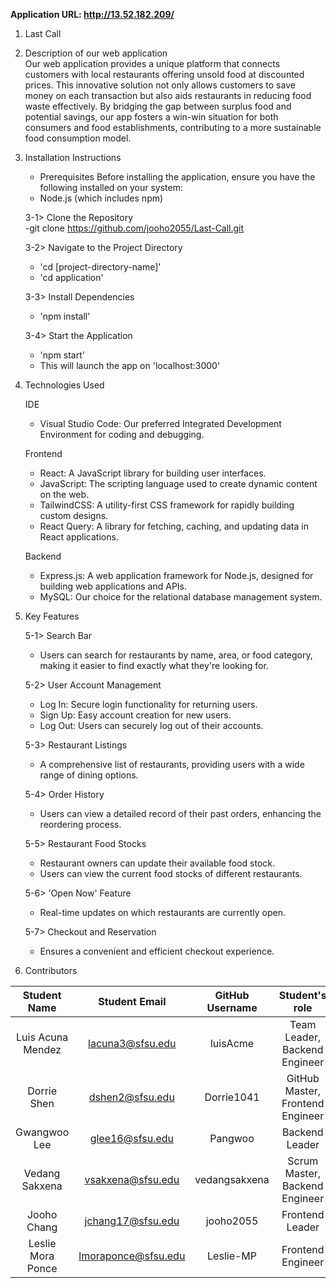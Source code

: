 **Application URL: <http://13.52.182.209/>**

1. Last Call

2. Description of our web application <br>
   Our web application provides a unique platform that connects customers with local restaurants offering unsold food at discounted prices. This innovative solution not only allows customers to save money on each transaction but also aids restaurants in reducing food waste effectively. By bridging the gap between surplus food and potential savings, our app fosters a win-win situation for both consumers and food establishments, contributing to a more sustainable food consumption model.

3. Installation Instructions

    - Prerequisites
      Before installing the application, ensure you have the following installed on your system:

    * Node.js (which includes npm)

    3-1> Clone the Repository  
     -git clone https://github.com/jooho2055/Last-Call.git

    3-2> Navigate to the Project Directory

    - 'cd [project-directory-name]'
    - 'cd application'

    3-3> Install Dependencies

    - 'npm install'

    3-4> Start the Application

    - 'npm start'
    - This will launch the app on 'localhost:3000'

4. Technologies Used

    IDE

    - Visual Studio Code: Our preferred Integrated Development Environment for coding and debugging.

    Frontend

    - React: A JavaScript library for building user interfaces.
    - JavaScript: The scripting language used to create dynamic content on the web.
    - TailwindCSS: A utility-first CSS framework for rapidly building custom designs.
    - React Query: A library for fetching, caching, and updating data in React applications.

    Backend

    - Express.js: A web application framework for Node.js, designed for building web applications and APIs.
    - MySQL: Our choice for the relational database management system.

5. Key Features

    5-1> Search Bar

    - Users can search for restaurants by name, area, or food category, making it easier to find exactly what they're looking for.

    5-2> User Account Management

    - Log In: Secure login functionality for returning users.
    - Sign Up: Easy account creation for new users.
    - Log Out: Users can securely log out of their accounts.

    5-3> Restaurant Listings

    - A comprehensive list of restaurants, providing users with a wide range of dining options.

    5-4> Order History

    - Users can view a detailed record of their past orders, enhancing the reordering process.

    5-5> Restaurant Food Stocks

    - Restaurant owners can update their available food stock.
    - Users can view the current food stocks of different restaurants.

    5-6> 'Open Now' Feature

    - Real-time updates on which restaurants are currently open.

    5-7> Checkout and Reservation

    - Ensures a convenient and efficient checkout experience.

6. Contributors

|   Student Name    |    Student Email    | GitHub Username |          Student's role          |
| :---------------: | :-----------------: | :-------------: | :------------------------------: |
| Luis Acuna Mendez |  lacuna3@sfsu.edu   |    luisAcme     |  Team Leader, Backend Engineer   |
|    Dorrie Shen    |   dshen2@sfsu.edu   |   Dorrie1041    | GitHub Master, Frontend Engineer |
|   Gwangwoo Lee    |   glee16@sfsu.edu   |     Pangwoo     |          Backend Leader          |
|  Vedang Sakxena   |  vsakxena@sfsu.edu  |  vedangsakxena  |  Scrum Master, Backend Engineer  |
|    Jooho Chang    |  jchang17@sfsu.edu  |    jooho2055    |         Frontend Leader          |
| Leslie Mora Ponce | lmoraponce@sfsu.edu |    Leslie-MP    |        Frontend Engineer         |
